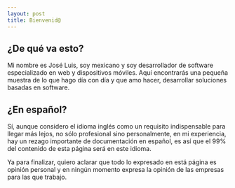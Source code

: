```yaml
---
layout: post
title: Bienvenid@
---
```


## ¿De qué va esto?

Mi nombre es José Luis, soy mexicano y soy desarrollador de software especializado en web y dispositivos móviles. Aquí encontrarás una pequeña muestra de lo que hago día con día y que amo hacer, desarrollar soluciones basadas en software.

## ¿En español?

Sí, aunque considero el idioma inglés como un requisito indispensable para llegar más lejos, no sólo profesional sino personalmente, en mi experiencia, hay un rezago importante de documentación en español, es así que el 99% del contenido de esta página será en este idioma.

Ya para finalizar, quiero aclarar que todo lo expresado en está página es opinión personal y en ningún momento expresa la opinión de las empresas para las que trabajo.
